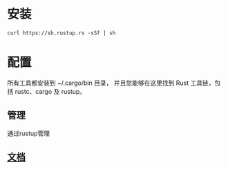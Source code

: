 # 安装

```
curl https://sh.rustup.rs -sSf | sh
```

# 配置

所有工具都安装到 ~/.cargo/bin 目录， 并且您能够在这里找到 Rust 工具链，包括 rustc、cargo 及 rustup。

## 管理

通过rustup管理

## [文档](https://kaisery.gitbooks.io/rust-book-chinese/content/)
